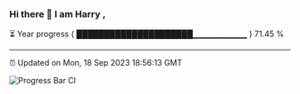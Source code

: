 ### Hi there 👋 I am Harry , 

⏳ Year progress { █████████████████████▁▁▁▁▁▁▁▁▁ } 71.45 %

---

⏰ Updated on Mon, 18 Sep 2023 18:56:13 GMT

![Progress Bar CI](https://github.com/duykhang68/duykhang68/workflows/Progress%20Bar%20CI/badge.svg)
